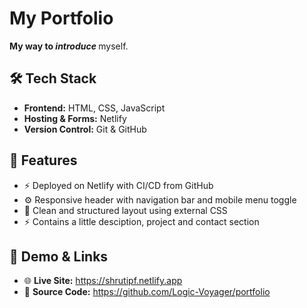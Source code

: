 <!DOCTYPE html>
<html lang="en">
<head>
  <meta charset="UTF-8" />
  <meta name="viewport" content="width=device-width, initial-scale=1.0"/>

</head>
<body>

  <h1> My Portfolio </h1>
  <p><strong> My way to <em> introduce </em></strong> myself.</p>

  <h2>🛠️ Tech Stack</h2>
  <ul>
    <li><strong>Frontend:</strong> HTML, CSS, JavaScript</li>
    <li><strong>Hosting & Forms:</strong> Netlify</li>
    <li><strong>Version Control:</strong> Git & GitHub</li>
  </ul>

  <h2>🧩 Features</h2>
  <ul>
    <li>⚡ Deployed on Netlify with CI/CD from GitHub</li>
    <li>⚙️ Responsive header with navigation bar and mobile menu toggle</li>
    <li>🎨 Clean and structured layout using external CSS</li>
    <li>⚡ Contains a little desciption, project and contact section</li>
  </ul>

  <h2>📸 Demo & Links</h2>
  <ul>
    <li>🌐 <strong>Live Site:</strong> <a href="https://shrutipf.netlify.app" target="_blank">https://shrutipf.netlify.app</a></li>
    <li>💾 <strong>Source Code:</strong> <a href="https://github.com/Logic-Voyager/portfolio" target="_blank">https://github.com/Logic-Voyager/portfolio</a></li>
  </ul>
</body>
</html>
